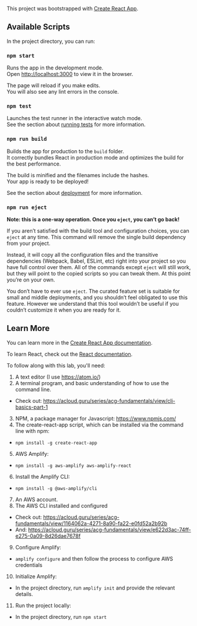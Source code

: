 This project was bootstrapped with [Create React App](https://github.com/facebook/create-react-app).

## Available Scripts

In the project directory, you can run:

### `npm start`

Runs the app in the development mode.<br>
Open [http://localhost:3000](http://localhost:3000) to view it in the browser.

The page will reload if you make edits.<br>
You will also see any lint errors in the console.

### `npm test`

Launches the test runner in the interactive watch mode.<br>
See the section about [running tests](https://facebook.github.io/create-react-app/docs/running-tests) for more information.

### `npm run build`

Builds the app for production to the `build` folder.<br>
It correctly bundles React in production mode and optimizes the build for the best performance.

The build is minified and the filenames include the hashes.<br>
Your app is ready to be deployed!

See the section about [deployment](https://facebook.github.io/create-react-app/docs/deployment) for more information.

### `npm run eject`

**Note: this is a one-way operation. Once you `eject`, you can’t go back!**

If you aren’t satisfied with the build tool and configuration choices, you can `eject` at any time. This command will remove the single build dependency from your project.

Instead, it will copy all the configuration files and the transitive dependencies (Webpack, Babel, ESLint, etc) right into your project so you have full control over them. All of the commands except `eject` will still work, but they will point to the copied scripts so you can tweak them. At this point you’re on your own.

You don’t have to ever use `eject`. The curated feature set is suitable for small and middle deployments, and you shouldn’t feel obligated to use this feature. However we understand that this tool wouldn’t be useful if you couldn’t customize it when you are ready for it.

## Learn More

You can learn more in the [Create React App documentation](https://facebook.github.io/create-react-app/docs/getting-started).

To learn React, check out the [React documentation](https://reactjs.org/).

To follow along with this lab, you'll need:

1. A text editor (I use https://atom.io/)
2. A terminal program, and basic understanding of how to use the command line.
  - Check out: https://acloud.guru/series/acg-fundamentals/view/cli-basics-part-1
3. NPM, a package manager for Javascript: https://www.npmjs.com/
4. The create-react-app script, which can be installed via the command line with npm:
  - `npm install -g create-react-app`
5. AWS Amplify:
  - `npm install -g aws-amplify aws-amplify-react`
6. Install the Amplify CLI:
  - `npm install -g @aws-amplify/cli`
7. An AWS account.
8. The AWS CLI installed and configured
  - Check out: https://acloud.guru/series/acg-fundamentals/view/1164062a-4271-8a90-fa22-e0fd52a2b92b
  - And: https://acloud.guru/series/acg-fundamentals/view/e622d3ac-74ff-e275-0a09-8d26dae7678f
9. Configure Amplify:
  - `amplify configure` and then follow the process to configure AWS credentials
10. Initialize Amplify:
  - In the project directory, run `amplify init` and provide the relevant details.
11. Run the project locally:
  - In the project directory, run `npm start`
